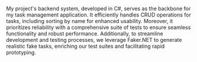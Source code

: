 My project's backend system, developed in C#, serves as the backbone for my task management application. It efficiently handles CRUD operations for tasks, including sorting by name for enhanced usability. Moreover, it prioritizes reliability with a comprehensive suite of tests to ensure seamless functionality and robust performance. Additionally, to streamline development and testing processes, we leverage Faker.NET to generate realistic fake tasks, enriching our test suites and facilitating rapid prototyping.
